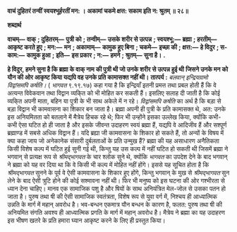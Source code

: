 **वाचं दुहितरं तन्वीं स्वयश्भूर्हरतीं मन: ।** **अकामां चकमे क्षत्त: सकाम इति न: श्रुतम् ॥ २८॥** 

**शब्दार्थ** 

**वाचम्—** **वाक्** **; दुहितरम्—** **पुत्री को** **; तन्वीम्—** **उसके शरीर से उत्पन्न** **; स्वयश्भू:—** **ब्रह्मा** **; हरतीम्—** **आकृष्ट करते हुए** **; मन:—** **मन** **; अकामाम्—** **कामुक हुए बिना** **; चकमे—** **इच्छा की** **; क्षत्त:—** **हे विदुर** **; स-काम:—** **कामुक हुआ** **; इति—** **इस प्रकार** **; न:—** **हमने** **; श्रुतम्—** **सुना है।** **.** 

**हे विदुर, हमने सुना है कि ब्रह्मा के वाक् नाम की पुत्री थी जो उनके शरीर से उत्पन्न हुई थी** **जिसने उनके मन को यौन की ओर आकृष्ट किया यद्यपि वह उनके प्रति कामासक्त नहीं थी।** **तात्पर्य :** *बलवान् इन्द्रियग्रामो विद्वांसमपि कर्षति।* ( *भागवत* ९.१९.१७) कहा गया है कि इन्द्रियाँ इतनी प्रमत्त तथा प्रबल होती हैं कि वे अत्यन्त विवेकवान तथा विद्वान व्यकि्त को भी मोहित कर सकती हैं। इसलिए सलाह दी जाती है कि कोई व्यकि्त अपनी माता, बहिन या पुत्री के भी साथ अकेले में न रहे। *विद्वांसमपि कर्षति* का अर्थ है कि बड़ा से बड़ा विद्वान भी कामवासना का शिकार बन जाता है। ब्रह्मा अपनी ही पुत्री के प्रति कामासक्त थे, अत: उनके इस अनियमितता को बतलाने में मैत्रेय हिचक रहे थे; फिर भी उन्होंने इसका उल्लेख किया, क्योंकि कभी-कभी ऐसा घटित हो ही जाता है और इसके जीवन्त उदाहरण स्वयं ब्रह्मा हैं, यद्यपि वे आदिजीव हैं और सश्पूर्ण ब्रह्माण्ड में सबसे अधिक विद्वान हैं। यदि ब्रह्या जी कामवासना के शिकार हो सकते हैं, तो अन्यों के विषय में क्या कहा जाय जो अनेकानेक संसारी दुर्बलताओं के प्रति उन्मुख हैं? ब्रह्मा की यह असाधारण अनैतिकता किसी विशेष कल्प में घटित हुई सुनी गई थी, किन्तु यह उस कल्प में नहीं घटित हो सकती थी जिसमें ब्रह्मा ने भगवान् से प्रत्यक्ष रूप से *श्रीमद्भागवत* के चार श्लोक सुने थे, क्योंकि *भागवत* का उपदेश देने के बाद भगवान् ने ब्रह्मा को यह वर दिया था कि वे किसी भी कल्प में मोहित नहीं होंगे। इससे यह सूचित होता है कि *श्रीमद्भागवत* सुनने के पूर्व वे ऐसी कामवासना के शिकार हुए होंगे, किन्तु भगवान् के मुख से *श्रीमद्भागवत* सुन लेने के बाद ऐसी त्रुटि होने की कोई सश्मावना नहीं थी। फिर भी मनुष्य को इस घटना की ओर गश्भीरता से ध्यान देना चाहिए। मानव एक सामाजिक पशु है और षियों के साथ अनियंत्रित मेल-जोल से उसका पतन हो जाता है। पुरुष तथा षी की ऐसी सामाजिक स्वतंत्रता, विशेष रूप से युवा वर्ग में, निश्चय ही आध्यात्मिक उन्नति के मार्ग में महान् अवरोध है। भव-बन्धन एकमात्र यौन बन्धन के कारण है, फलत: पुरुष तथा षी की अनियमित संगति अवश्य ही आध्यात्मिक प्रगति के मार्ग में महान् अवरोध है। मैत्रेय ने ब्रह्मा का यह उदाहरण इस भीषण खतरे के प्रति हमारा घ्यान आकृष्ट करने के लिए ही प्रस्तुत किया।  